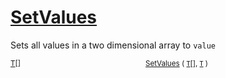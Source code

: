 # [SetValues](./ArrayExtension-100663388.md)

Sets all values in a two dimensional array to `value`

<sub>[T](./ArrayExtension-100663388.md)[]</sub><img width=200/><sub>[SetValues](./ArrayExtension-100663388.md) ( [`T`](./ArrayExtension-100663388.md)[], [`T`](./ArrayExtension-100663388.md) )</sub><br>


